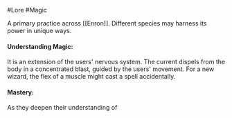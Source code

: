 #Lore #Magic 

A primary practice across [[Enron]]. Different species may harness its power in unique ways.

#### Understanding Magic:
 It is an extension of the users' nervous system. The current dispels from the body in a concentrated blast, guided by the users' movement. For a new wizard, the flex of a muscle might cast a spell accidentally.

#### Mastery:
 As they deepen their understanding of 
